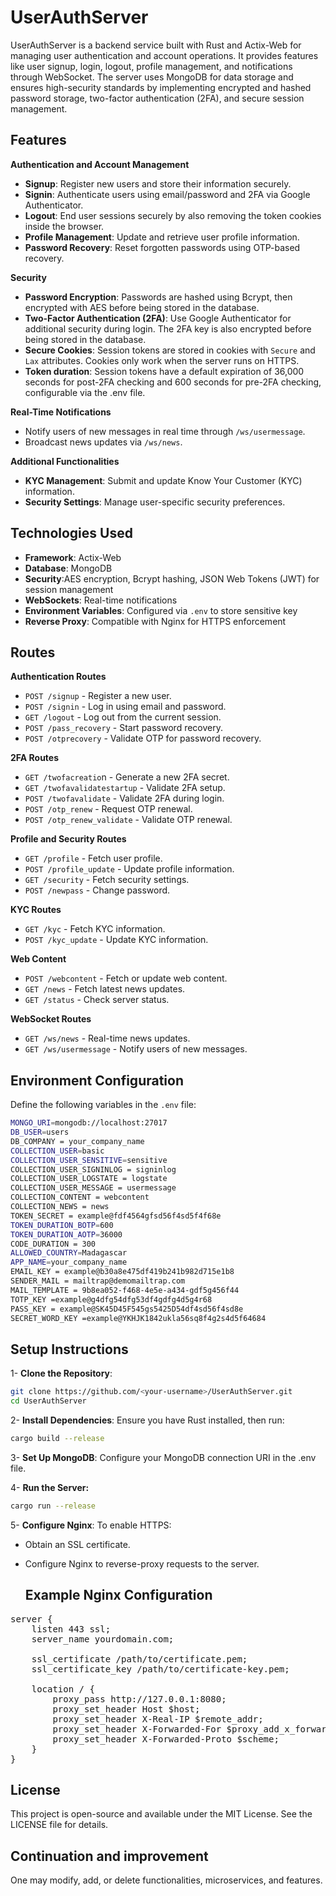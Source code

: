 # **UserAuthServer**

UserAuthServer is a backend service built with Rust and Actix-Web for managing user authentication and account operations. It provides features like user signup, login, logout, profile management, and notifications through WebSocket. The server uses MongoDB for data storage and ensures high-security standards by implementing encrypted and hashed password storage, two-factor authentication (2FA), and secure session management.

## Features

**Authentication and Account Management**
- **Signup**: Register new users and store their information securely.
- **Signin**: Authenticate users using email/password and 2FA via Google Authenticator.
- **Logout**: End user sessions securely by also removing the token cookies inside the browser.
- **Profile Management**: Update and retrieve user profile information.
- **Password Recovery**: Reset forgotten passwords using OTP-based recovery.

**Security**
- **Password Encryption**: Passwords are hashed using Bcrypt, then encrypted with AES before being stored in the database.
- **Two-Factor Authentication (2FA)**: Use Google Authenticator for additional security during login. The 2FA key is also encrypted before being stored in the database.
- **Secure Cookies**: Session tokens are stored in cookies with `Secure` and `Lax` attributes. Cookies only work when the server runs on HTTPS.
- **Token duration**: Session tokens have a default expiration of 36,000 seconds for post-2FA checking and 600 seconds for pre-2FA checking, configurable via the .env file.

**Real-Time Notifications**
- Notify users of new messages in real time through `/ws/usermessage`.
- Broadcast news updates via `/ws/news`.

**Additional Functionalities**
- **KYC Management**: Submit and update Know Your Customer (KYC) information.
- **Security Settings**: Manage user-specific security preferences.

## Technologies Used

- **Framework**: Actix-Web
- **Database**: MongoDB
- **Security**:AES encryption, Bcrypt hashing, JSON Web Tokens (JWT) for session management
- **WebSockets**: Real-time notifications
- **Environment Variables**: Configured via `.env` to store sensitive key
- **Reverse Proxy**: Compatible with Nginx for HTTPS enforcement

## Routes

**Authentication Routes**
- `POST /signup` - Register a new user.
- `POST /signin` - Log in using email and password.
- `GET /logout` - Log out from the current session.
- `POST /pass_recovery` - Start password recovery.
- `POST /otprecovery` - Validate OTP for password recovery.
  
**2FA Routes**
- `GET /twofacreatio`n - Generate a new 2FA secret.
- `GET /twofavalidatestartup` - Validate 2FA setup.
- `POST /twofavalidate` - Validate 2FA during login.
- `POST /otp_renew` - Request OTP renewal.
- `POST /otp_renew_validate` - Validate OTP renewal.
  
**Profile and Security Routes**
- `GET /profile` - Fetch user profile.
- `POST /profile_update` - Update profile information.
- `GET /security` - Fetch security settings.
- `POST /newpass` - Change password.
  
**KYC Routes**
- `GET /kyc` - Fetch KYC information.
- `POST /kyc_update` - Update KYC information.
  
**Web Content**
- `POST /webcontent` - Fetch or update web content.
- `GET /news` - Fetch latest news updates.
- `GET /status` - Check server status.
  
**WebSocket Routes**
- `GET /ws/news` - Real-time news updates.
- `GET /ws/usermessage` - Notify users of new messages.

## Environment Configuration

Define the following variables in the `.env` file:

```bash
MONGO_URI=mongodb://localhost:27017
DB_USER=users
DB_COMPANY = your_company_name
COLLECTION_USER=basic
COLLECTION_USER_SENSITIVE=sensitive
COLLECTION_USER_SIGNINLOG = signinlog
COLLECTION_USER_LOGSTATE = logstate
COLLECTION_USER_MESSAGE = usermessage
COLLECTION_CONTENT = webcontent
COLLECTION_NEWS = news
TOKEN_SECRET = example@fdf4564gfsd56f4sd5f4f68e
TOKEN_DURATION_BOTP=600
TOKEN_DURATION_AOTP=36000
CODE_DURATION = 300
ALLOWED_COUNTRY=Madagascar
APP_NAME=your_company_name
EMAIL_KEY = example@b30a8e475df419b241b982d715e1b8
SENDER_MAIL = mailtrap@demomailtrap.com
MAIL_TEMPLATE = 9b8ea052-f468-4e5e-a434-gdf5g456f44
TOTP_KEY =example@g4dfg54dfg53df4gdfg4d5g4r68
PASS_KEY = example@SK45D45F545gs5425D54df4sd56f4sd8e
SECRET_WORD_KEY =example@YKHJK1842ukla56sq8f4g2s4d5f64684
```
## Setup Instructions
1- **Clone the Repository**:

```bash
git clone https://github.com/<your-username>/UserAuthServer.git
cd UserAuthServer
```

2- **Install Dependencies**: Ensure you have Rust installed, then run:

```bash
cargo build --release
```

3- **Set Up MongoDB**: Configure your MongoDB connection URI in the .env file.

4- **Run the Server:**

```bash
cargo run --release
```

5- **Configure Nginx**: To enable HTTPS:

- Obtain an SSL certificate.
- Configure Nginx to reverse-proxy requests to the server.

  ## Example Nginx Configuration

 <pre>
server {
    listen 443 ssl;
    server_name yourdomain.com;

    ssl_certificate /path/to/certificate.pem;
    ssl_certificate_key /path/to/certificate-key.pem;

    location / {
        proxy_pass http://127.0.0.1:8080;
        proxy_set_header Host $host;
        proxy_set_header X-Real-IP $remote_addr;
        proxy_set_header X-Forwarded-For $proxy_add_x_forwarded_for;
        proxy_set_header X-Forwarded-Proto $scheme;
    }
}
</pre>
## License
This project is open-source and available under the MIT License. See the LICENSE file for details.

## Continuation and improvement
One may modify, add, or delete functionalities, microservices, and features.
